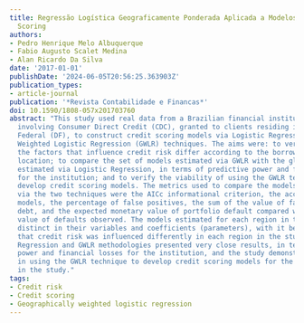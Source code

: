 ```yaml
---
title: Regressão Logística Geograficamente Ponderada Aplicada a Modelos de Credit
  Scoring
authors:
- Pedro Henrique Melo Albuquerque
- Fabio Augusto Scalet Medina
- Alan Ricardo Da Silva
date: '2017-01-01'
publishDate: '2024-06-05T20:56:25.363903Z'
publication_types:
- article-journal
publication: '*Revista Contabilidade e Financas*'
doi: 10.1590/1808-057x201703760
abstract: "This study used real data from a Brazilian financial institution on transactions
  involving Consumer Direct Credit (CDC), granted to clients residing in the Distrito
  Federal (DF), to construct credit scoring models via Logistic Regression and Geographically
  Weighted Logistic Regression (GWLR) techniques. The aims were: to verify whether
  the factors that influence credit risk differ according to the borrower's geographic
  location; to compare the set of models estimated via GWLR with the global model
  estimated via Logistic Regression, in terms of predictive power and financial losses
  for the institution; and to verify the viability of using the GWLR technique to
  develop credit scoring models. The metrics used to compare the models developed
  via the two techniques were the AICc informational criterion, the accuracy of the
  models, the percentage of false positives, the sum of the value of false positive
  debt, and the expected monetary value of portfolio default compared with the monetary
  value of defaults observed. The models estimated for each region in the DF were
  distinct in their variables and coefficients (parameters), with it being concluded
  that credit risk was influenced differently in each region in the study. The Logistic
  Regression and GWLR methodologies presented very close results, in terms of predictive
  power and financial losses for the institution, and the study demonstrated viability
  in using the GWLR technique to develop credit scoring models for the target population
  in the study."
tags:
- Credit risk
- Credit scoring
- Geographically weighted logistic regression
---
```

